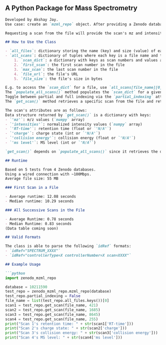 ## A Python Package for Mass Spectrometry
```markdown
Developed by Akshay Jay.  
Use case: create an `mzml_repo` object. After providing a Zenodo database ID, the object stores the name, URL, and size of all files in the database.

Requesting a scan from the file will provide the scan's mz and intensity values along with other metadata. If not already in memory, calling `get_scan()` will store the byte offsets of that scan and all scans that come after it.

## How to Use the Class

- `all_files`: dictionary storing the name (key) and size (value) of each file in the database.  
- `all_scans`: dictionary of tuples where each key is a file name and the value is a tuple containing:  
    1. `scan_dict`: a dictionary with keys as scan numbers and values as byte offsets  
    2. `first_scan`: the first scan number in the file  
    3. `max_scan`: the last scan number in the file  
    4. `file_url`: the file's URL  
    5. `file_size`: the file's size in bytes  

E.g. to access the `scan_dict` for a file, use `all_scans[file_name][0]`.  
The `populate_all_scans()` method populates the `scan_dict` for a given file.  
Toggle between partial and full indexing via the `partial_indexing` attribute.  
The `get_scan()` method retrieves a specific scan from the file and returns it as a dictionary.

The scan's attributes are as follows:  
Data structure returned by `get_scan()` is a dictionary with keys:  
- `'mz'`: m/z values (`numpy` array)  
- `'intensities'`: normalized intensity values (`numpy` array)  
- `'RT-time'`: retention time (float or `'N/A'`)  
- `'charge'`: charge state (int or `'N/A'`)  
- `'collision energy'`: collision energy (float or `'N/A'`)  
- `'ms level'`: MS level (int or `'N/A'`)  

`get_scan()` depends on `populate_all_scans()` since it retrieves the desired scan's byte offset from `all_scans`.

## Runtime

Based on 5 tests from 4 Zenodo databases.  
Using a wired connection with ~100Mbps.  
Average file size: 55 MB

### First Scan in a File

- Average runtime: 12.08 seconds  
- Median runtime: 10.29 seconds

### All Successive Scans in the File

- Average Runtime: 0.78 seconds  
- Median Runtime: 0.83 seconds  
(Data table coming soon)

## Valid Formats

The class is able to parse the following `idRef` formats:  
- `idRef="SPECTRUM_XXXX"`  
- `idRef="controllerType=X controllerNumber=X scan=XXXX"`

## Example Usage

```python
import zenodo_mzml_repo

database = 10211590
test_repo = zenodo_mzml_repo.mzml_repo(database)
test_repo.partial_indexing = False
file_name = list(test_repo.all_files.keys())[0]
scan1 = test_repo.get_scan(file_name, 421)
scan2 = test_repo.get_scan(file_name, 1685)
scan3 = test_repo.get_scan(file_name, 8645)
scan4 = test_repo.get_scan(file_name, 255)
print("Scan 1's retention time: " + str(scan1['RT-time']))
print("Scan 2's charge state: " + str(scan2['charge']))
print("Scan 3's collision energy: " + str(scan3['collision energy']))
print("Scan 4's MS level: " + str(scan4['ms level']))
```
```